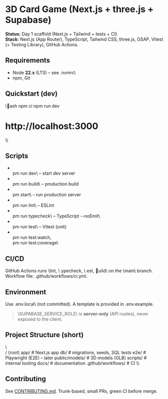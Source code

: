 ﻿# 3D Card Game (Next.js + three.js + Supabase)

**Status:** Day 1 scaffold (Next.js + Tailwind + tests + CI).  
**Stack:** Next.js (App Router), TypeScript, Tailwind CSS, three.js, GSAP, Vitest (+ Testing Library), GitHub Actions.

## Requirements
- Node **22.x** (LTS) – see \.nvmrc\
- npm, Git

## Quickstart (dev)
\\\ash
npm ci
npm run dev
# http://localhost:3000
\\\

## Scripts
- \
pm run dev\ – start dev server
- \
pm run build\ – production build
- \
pm start\ – run production server
- \
pm run lint\ – ESLint
- \
pm run typecheck\ – TypeScript \--noEmit\
- \
pm run test\ – Vitest (unit)
- \
pm run test:watch\, \
pm run test:coverage\

## CI/CD
GitHub Actions runs \lint\, \	ypecheck\, \	est\, \uild\ on the \main\ branch.  
Workflow file: \.github/workflows/ci.yml\.

## Environment
Use \.env.local\ (not committed). A template is provided in \.env.example\.  
> \SUPABASE_SERVICE_ROLE\ is **server-only** (API routes), never exposed to the client.

## Project Structure (short)
\\\
/ (root)
  app/                 # Next.js app
  db/                  # migrations, seeds, SQL tests
  e2e/                 # Playwright (E2E) – later
  public/models/       # 3D models (GLB)
  scripts/             # internal tooling
  docs/                # documentation
  .github/workflows/   # CI
\\\

## Contributing
See [CONTRIBUTING.md](./CONTRIBUTING.md). Trunk-based, small PRs, green CI before merge.
